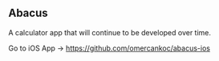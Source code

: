 ## Abacus

A calculator app that will continue to be developed over time.

Go to iOS App -> https://github.com/omercankoc/abacus-ios
